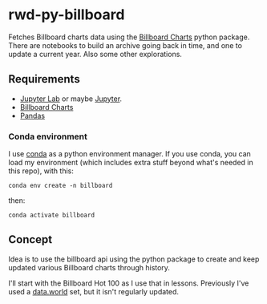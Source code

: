 # rwd-py-billboard

Fetches Billboard charts data using the [Billboard Charts](https://github.com/guoguo12/billboard-charts) python package. There are notebooks to build an archive going back in time, and one to update a current year. Also some other explorations.

## Requirements

- [Jupyter Lab](https://jupyterlab.readthedocs.io/en/stable/) or maybe [Jupyter](https://jupyter.org/documentation).
- [Billboard Charts](https://github.com/guoguo12/billboard-charts)
- [Pandas](https://pandas.pydata.org/)

### Conda environment

I use [conda](https://docs.conda.io/projects/conda/en/latest/index.html) as a python environment manager. If you use conda, you can load my environment (which includes extra stuff beyond what's needed in this repo), with this:

`conda env create -n billboard`

then:

`conda activate billboard`

## Concept

Idea is to use the billboard api using the python package to create and keep updated various Billboard charts through history.

I'll start with the Billboard Hot 100 as I use that in lessons. Previously I've used a [data.world](https://data.world/kcmillersean/billboard-hot-100-1958-2017) set, but it isn't regularly updated.


